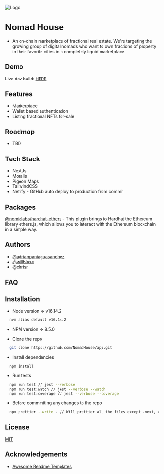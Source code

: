 ![Logo](https://dev-to-uploads.s3.amazonaws.com/uploads/articles/th5xamgrr6se0x5ro4g6.png)

# Nomad House

-   An on-chain marketplace of fractional real estate. We're targeting the growing group of digital nomads who want to own fractions of property in their favorite cities in a completely liquid marketplace.

## Demo

Live dev build: [HERE](https://development--nomad-house.netlify.app)

## Features

-   Marketplace
-   Wallet based authentication
-   Listing fractional NFTs for-sale

## Roadmap

-   TBD

## Tech Stack

-   NextJs
-   Moralis
-   Pigeon Maps
-   TailwindCSS
-   Netlify - GitHub auto deploy to production from commit

## Packages

[@nomiclabs/hardhat-ethers](https://www.npmjs.com/package/@nomiclabs/hardhat-ethers) - This plugin brings to Hardhat the Ethereum library ethers.js, which allows you to interact with the Ethereum blockchain in a simple way.

## Authors

-   [@adrianpaniaguasanchez](https://github.com/paniaguaadrian)
-   [@willblase](https://github.com/williamdanger)
-   [@chrisr](https://github.com/FuzzB0t)

## FAQ



## Installation

-   Node version => v16.14.2

```bash
  nvm alias default v16.14.2
```

-   NPM version => 8.5.0

-   Clone the repo

```bash
  git clone https://github.com/NomadHouse/app.git
```

-   Install dependencies

```bash
  npm install
```

-   Run tests

```bash
  npm run test // jest --verbose
  npm run test:watch // jest --verbose --watch
  npm run test:coverage // jest --verbose --coverage
```

-   Before commmiting any changes to the repo

```bash
  npx prettier --write . // Will prettier all the files except .next, coverage, node_modules
```

## License

[MIT](https://choosealicense.com/licenses/mit/)

## Acknowledgements

-   [Awesome Readme Templates](https://awesomeopensource.com/project/elangosundar/awesome-README-templates)
